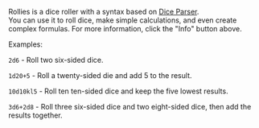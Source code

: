 Rollies is a dice roller with a syntax based on [Dice Parser](https://github.com/Rolisteam/DiceParser/blob/master/HelpMe.md).  
You can use it to roll dice, make simple calculations, and even create complex formulas. For more information, click the "Info" button above.

Examples:

`2d6` - Roll two six-sided dice.

`1d20+5` - Roll a twenty-sided die and add 5 to the result.

`10d10kl5` - Roll ten ten-sided dice and keep the five lowest results.

`3d6+2d8` - Roll three six-sided dice and two eight-sided dice, then add the results together.

